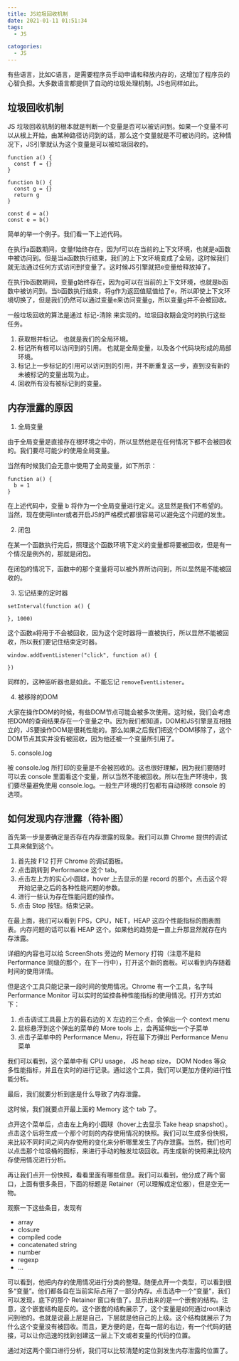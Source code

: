 ```yaml
---
title: JS垃圾回收机制
date: 2021-01-11 01:51:34
tags:
  - JS

catogories:
  - JS
---
```


有些语言，比如C语言，是需要程序员手动申请和释放内存的，这增加了程序员的心智负担。大多数语言都提供了自动的垃圾处理机制。JS也同样如此。

## 垃圾回收机制

JS 垃圾回收机制的根本就是判断一个变量是否可以被访问到。如果一个变量不可以从根上开始，由某种路径访问到的话，那么这个变量就是不可被访问的。这种情况下，JS引擎就认为这个变量是可以被垃圾回收的。

```
function a() {
  const f = {}
}

function b() {
  const g = {}
  return g
}

const d = a()
const e = b()
```

简单的举一个例子。我们看一下上述代码。

在执行a函数期间，变量f始终存在，因为f可以在当前的上下文环境，也就是a函数中被访问到。但是当a函数执行结束，我们的上下文环境变成了全局，这时候我们就无法通过任何方式访问到f变量了。这时候JS引擎就把e变量给释放掉了。

在执行b函数期间，变量g始终存在，因为g可以在当前的上下文环境，也就是b函数中被访问到。当b函数执行结束，将g作为返回值赋值给了e，所以即使上下文环境切换了，但是我们仍然可以通过变量e来访问变量g，所以变量g并不会被回收。

一般垃圾回收的算法是通过 标记-清除 来实现的。垃圾回收期会定时的执行这些任务。

1. 获取根并标记。 也就是我们的全局环境。
2. 标记所有根可以访问到的引用。 也就是全局变量，以及各个代码块形成的局部环境。
3. 标记上一步标记的引用可以访问到的引用，并不断重复这一步，直到没有新的未被标记的变量出现为止。
4. 回收所有没有被标记到的变量。

## 内存泄露的原因

1. 全局变量

由于全局变量是直接存在根环境之中的，所以显然他是在任何情况下都不会被回收的。我们要尽可能少的使用全局变量。

当然有时候我们会无意中使用了全局变量，如下所示：

```
function a() {
  b = 1
}
```

在上述代码中，变量 b 将作为一个全局变量进行定义。这显然是我们不希望的。当然，现在使用linter或者开启JS的严格模式都很容易可以避免这个问题的发生。

2. 闭包

在某一个函数执行完后，照理这个函数环境下定义的变量都将要被回收，但是有一个情况是例外的，那就是闭包。

在闭包的情况下，函数中的那个变量将可以被外界所访问到，所以显然是不能被回收的。

3. 忘记结束的定时器

```
setInterval(function a() {

}, 1000)
```

这个函数a将用于不会被回收，因为这个定时器将一直被执行，所以显然不能被回收，所以我们要记住结束定时器。

```
window.addEventListener("click", function a() {

})
```

同样的，这种监听器也是如此。不能忘记 `removeEventListener`。

4. 被移除的DOM

大家在操作DOM的时候，有些DOM节点可能会被多次使用。这时候，我们会考虑把DOM的查询结果存在一个变量之中。因为我们都知道，DOM和JS引擎是互相独立的，JS要操作DOM是很耗性能的。那么如果之后我们把这个DOM移除了，这个DOM节点其实并没有被回收，因为他还被一个变量所引用了。

5. console.log

被 console.log 所打印的变量是不会被回收的。这也很好理解，因为我们要随时可以去 console 里面看这个变量，所以当然不能被回收。所以在生产环境中，我们要尽量避免使用 console.log。一般生产环境的打包都有自动移除 console 的选项。

## 如何发现内存泄露（待补图）

首先第一步是要确定是否存在内存泄露的现象。我们可以靠 Chrome 提供的调试工具来做到这个。

1. 首先按 F12 打开 Chrome 的调试面板。
2. 点击跳转到 Performance 这个 tab。
3. 点击左上方的实心小圆球，hover 上去显示的是 record 的那个。点击这个将开始记录之后的各种性能问题的参数。
4. 进行一些认为存在性能问题的操作。
5. 点击 Stop 按钮。结束记录。

在最上面，我们可以看到 FPS，CPU，NET，HEAP 这四个性能指标的图表图表。内存问题的话可以看 HEAP 这个。如果他的趋势是一直上升那显然就存在内存泄露。

详细的内容也可以给 ScreenShots 旁边的 Memory 打钩（注意不是和 Performance 同级的那个，在下一行中），打开这个新的面板。可以看到内存随着时间的使用详情。

但是这个工具只能记录一段时间的使用情况。Chrome 有一个工具，名字叫 Performance Monitor 可以实时的监控各种性能指标的使用情况。打开方式如下：

1. 点击调试工具最上方的最右边的 X 左边的三个点，会弹出一个 context menu
2. 鼠标悬浮到这个弹出的菜单的 More tools 上，会再延伸出一个子菜单
3. 点击子菜单中的 Performance Menu，将在最下方弹出 Performance Menu 菜单

我们可以看到，这个菜单中有 CPU usage， JS heap size， DOM Nodes 等众多性能指标，并且在实时的进行记录。通过这个工具，我们可以更加方便的进行性能分析。

最后，我们就要分析到底是什么导致了内存泄露。

这时候，我们就要点开最上面的 Memory 这个 tab 了。

点开这个菜单后，点击左上角的小圆球（hover上去显示 Take heap snapshot）。点击这个后将生成一个那个时刻的内存使用情况的快照。我们可以生成多份快照，来比较不同时间之间内存使用的变化来分析哪里发生了内存泄露。当然，我们也可以点击那个垃圾桶的图标，来进行手动的触发垃圾回收。再生成新的快照来比较内存使用情况进行分析。

再让我们点开一份快照，看看里面有哪些信息。我们可以看到，他分成了两个窗口，上面有很多条目，下面的标题是 Retainer（可以理解成定位器），但是空无一物。

观察一下这些条目，发现有

- array
- closure
- compiled code
- concatenated string
- number
- regexp
- ...

可以看到，他把内存的使用情况进行分类的整理。随便点开一个类型，可以看到很多“变量”。他们都各自在当前实际占用了一部分内存。点击选中一个“变量”，我们可以发现，底下的那个 Retainer 窗口有值了。显示出来的是一个嵌套的结构。注意，这个嵌套结构是反的。这个嵌套的结构展示了，这个变量是如何通过root来访问到他的。也就是说最上层是自己，下层就是他自己的上级。这个结构就展示了为什么这个变量没有被回收。而且，更方便的是，在每一层的右边，有一个代码的链接，可以让你迅速的找到创建这一层上下文或者变量的代码的位置。

通过对这两个窗口进行分析，我们可以比较清楚的定位到发生内存泄露的位置了。
